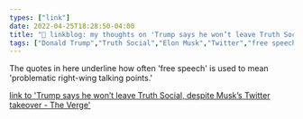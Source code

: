 ```yaml
---
types: ["link"]
date: 2022-04-25T18:28:50-04:00
title: "🔗 linkblog: my thoughts on 'Trump says he won’t leave Truth Social, despite Musk’s Twitter takeover - The Verge'"
tags: ["Donald Trump","Truth Social","Elon Musk","Twitter","free speech","content moderation"]
---
```

The quotes in here underline how often 'free speech' is used to mean 'problematic right-wing talking points.'
 
[link to 'Trump says he won’t leave Truth Social, despite Musk’s Twitter takeover - The Verge'](https://www.theverge.com/2022/4/25/23041703/trump-truth-social-twitter-elon-musk-free-speech-platform)
